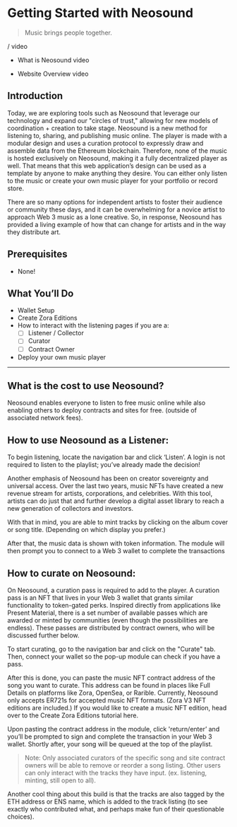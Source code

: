 # Getting Started with Neosound

>  Music brings people together.

/ video 

- What is Neosound video

- Website Overview video

## **Introduction**

Today, we are exploring tools such as Neosound that leverage our technology and expand our "circles of trust," allowing for new models of coordination + creation to take stage. Neosound is a new method for listening to, sharing, and publishing music online. The player is made with a modular design and uses a curation protocol to expressly draw and assemble data from the Ethereum blockchain. Therefore, none of the music is hosted exclusively on Neosound, making it a fully decentralized player as well. That means that this web application’s design can be used as a template by anyone to make anything they desire. You can either only listen to the music or create your own music player for your portfolio or record store.

There are so many options for independent artists to foster their audience or community these days, and it can be overwhelming for a novice artist to approach Web 3 music as a lone creative. So, in response, Neosound has provided a living example of how that can change for artists and in the way they distribute art. 

## **Prerequisites**

- None!

## **What You’ll Do**

- Wallet Setup
- Create Zora Editions
- How to interact with the listening pages if you are a:
    - [ ]  Listener / Collector
    - [ ]  Curator
    - [ ]  Contract Owner
- Deploy your own music player

---

## What is the cost to use Neosound?

Neosound enables everyone to listen to free music online while also enabling others to deploy contracts and sites for free. (outside of associated network fees).

## How to use Neosound as a Listener:

To begin listening, locate the navigation bar and click ‘Listen’. A login is not required to listen to the playlist; you’ve already made the decision!

Another emphasis of Neosound has been on creator sovereignty and universal access. Over the last two years, music NFTs have created a new revenue stream for artists, corporations, and celebrities. With this tool, artists can do just that and further develop a digital asset library to reach a new generation of collectors and investors.

With that in mind, you are able to mint tracks by clicking on the album cover or song title. (Depending on which display you prefer.)

After that, the music data is shown with token information. The module will then prompt you to connect to a Web 3 wallet to complete the transactions 


## How to curate on Neosound:

On Neosound, a curation pass is required to add to the player. A curation pass is an NFT that lives in your Web 3 wallet that grants similar functionality to token-gated perks. Inspired directly from applications like Present Material, there is a set number of available passes which are awarded or minted by communities (even though the possibilities are endless). These passes are distributed by contract owners, who will be discussed further below.

To start curating, go to the navigation bar and click on the "Curate" tab. Then, connect your wallet so the pop-up module can check if you have a pass.

After this is done, you can paste the music NFT contract address of the song you want to curate. This address can be found in places like Full Details on platforms like Zora, OpenSea, or Rarible. Currently, Neosound only accepts ER721s for accepted music NFT formats. (Zora V3 NFT editions are included.) If you would like to create a music NFT edition, head over to the Create Zora Editions tutorial here. 

Upon pasting the contract address in the module, click 'return/enter’ and you’ll be prompted to sign and complete the transaction in your Web 3 wallet. Shortly after, your song will be queued at the top of the playlist. 

> Note: Only associated curators of the specific song and site contract owners will be able to remove or reorder a song listing. Other users can only interact with the tracks they have input. (ex. listening, minting, still open to all).

Another cool thing about this build is that the tracks are also tagged by the ETH address or ENS name, which is added to the track listing (to see exactly who contributed what, and perhaps make fun of their questionable choices).






